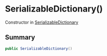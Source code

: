 # SerializableDictionary()

Constructor in [SerializableDictionary](/docs/api/csharp/yarn.unity.serializabledictionary-3.md)

## Summary



```csharp
public SerializableDictionary()
```

